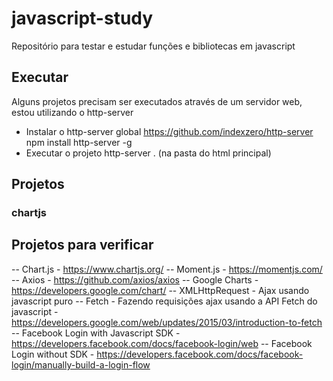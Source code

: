 # javascript-study
Repositório para testar e estudar funções e bibliotecas em javascript

## Executar
Alguns projetos precisam ser executados através de um servidor web, estou utilizando o http-server
- Instalar o http-server global
https://github.com/indexzero/http-server
npm install http-server -g
- Executar o projeto
http-server . (na pasta do html principal)

## Projetos

### chartjs


## Projetos para verificar
-- Chart.js - https://www.chartjs.org/
-- Moment.js - https://momentjs.com/
-- Axios - https://github.com/axios/axios
-- Google Charts - https://developers.google.com/chart/
-- XMLHttpRequest - Ajax usando javascript puro
-- Fetch - Fazendo requisições ajax usando a API Fetch do javascript - https://developers.google.com/web/updates/2015/03/introduction-to-fetch
-- Facebook Login with Javascript SDK - https://developers.facebook.com/docs/facebook-login/web
-- Facebook Login without SDK - https://developers.facebook.com/docs/facebook-login/manually-build-a-login-flow